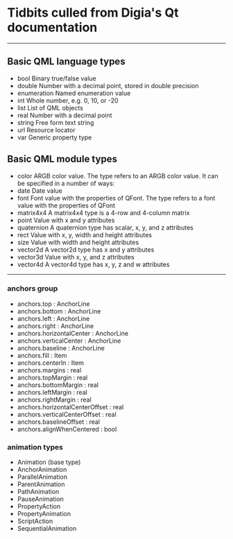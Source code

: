 # Tidbits culled from Digia's Qt documentation

---

## Basic QML language types

 + bool            Binary true/false value
 + double          Number with a decimal point, stored in double precision
 + enumeration     Named enumeration value
 + int             Whole number, e.g. 0, 10, or -20
 + list            List of QML objects
 + real            Number with a decimal point
 + string          Free form text string
 + url             Resource locator
 + var             Generic property type

## Basic QML module types

 + color           ARGB color value. The type refers to an ARGB color value. It can be specified in a number of ways:
 + date            Date value
 + font            Font value with the properties of QFont. The type refers to a font value with the properties of QFont
 + matrix4x4       A matrix4x4 type is a 4-row and 4-column matrix
 + point           Value with x and y attributes
 + quaternion      A quaternion type has scalar, x, y, and z attributes
 + rect            Value with x, y, width and height attributes
 + size            Value with width and height attributes
 + vector2d        A vector2d type has x and y attributes
 + vector3d        Value with x, y, and z attributes
 + vector4d        A vector4d type has x, y, z and w attributes

---

### anchors group

 + anchors.top : AnchorLine
 + anchors.bottom : AnchorLine
 + anchors.left : AnchorLine
 + anchors.right : AnchorLine
 + anchors.horizontalCenter : AnchorLine
 + anchors.verticalCenter : AnchorLine
 + anchors.baseline : AnchorLine
 + anchors.fill : Item
 + anchors.centerIn : Item
 + anchors.margins : real
 + anchors.topMargin : real
 + anchors.bottomMargin : real
 + anchors.leftMargin : real
 + anchors.rightMargin : real
 + anchors.horizontalCenterOffset : real
 + anchors.verticalCenterOffset : real
 + anchors.baselineOffset : real
 + anchors.alignWhenCentered : bool

### animation types

 + Animation (base type)
 + AnchorAnimation
 + ParallelAnimation
 + ParentAnimation
 + PathAnimation
 + PauseAnimation
 + PropertyAction
 + PropertyAnimation
 + ScriptAction
 + SequentialAnimation
